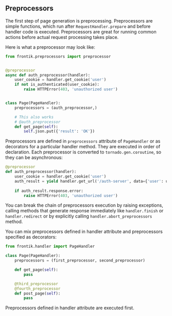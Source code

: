 ## Preprocessors

The first step of page generation is preprocessing. Preprocessors are simple functions, which run after
`RequestHandler.prepare` and before handler code is executed. Preprocessors are great for running common actions
before actual request processing takes place.

Here is what a preprocessor may look like:

```python
from frontik.preprocessors import preprocessor


@preprocessor
async def auth_preprocessor(handler):
    user_cookie = handler.get_cookie('user')
    if not is_authenticated(user_cookie):
        raise HTTPError(403, 'unauthorized user')


class Page(PageHandler):
    preprocessors = (auth_preprocessor,)

    # This also works
    # @auth_preprocessor
    def get_page(self):
        self.json.put({'result': 'OK'})
```

Preprocessors are defined in `preprocessors` attribute of `PageHandler` or as decorators for a particular handler method.
They are executed in order of declaration. Each preprocessor is converted to `tornado.gen.coroutine`, so they can be
asynchronous:

```python
@preprocessor
def auth_preprocessor(handler):
    user_cookie = handler.get_cookie('user')
    auth_result = yield handler.get_url('/auth-server', data={'user': user_cookie})
    
    if auth_result.response.error:
        raise HTTPError(403, 'unauthorized user')
```

You can break the chain of preprocessors execution by raising exceptions, calling methods that generate response immediately
like `handler.finish` or `handler.redirect` or by explicitly calling `handler.abort_preprocessors` method.

You can mix preprocessors defined in handler attribute and preprocessors specified as decorators:

```python
from frontik.handler import PageHandler

class Page(PageHandler):
    preprocessors = (first_preprocessor, second_preprocessor)

    def get_page(self):
        pass

    @third_preprocessor
    @fourth_preprocessor
    def post_page(self):
        pass
```

Preprocessors defined in handler attribute are executed first.
